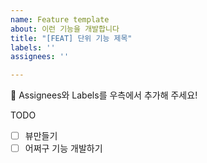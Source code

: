 ```yaml
---
name: Feature template
about: 이런 기능을 개발합니다
title: "[FEAT] 단위 기능 제목"
labels: ''
assignees: ''

---
```


📣 Assignees와 Labels를 우측에서 추가해 주세요!

TODO
- [ ] 뷰만들기
- [ ] 어쩌구 기능 개발하기
